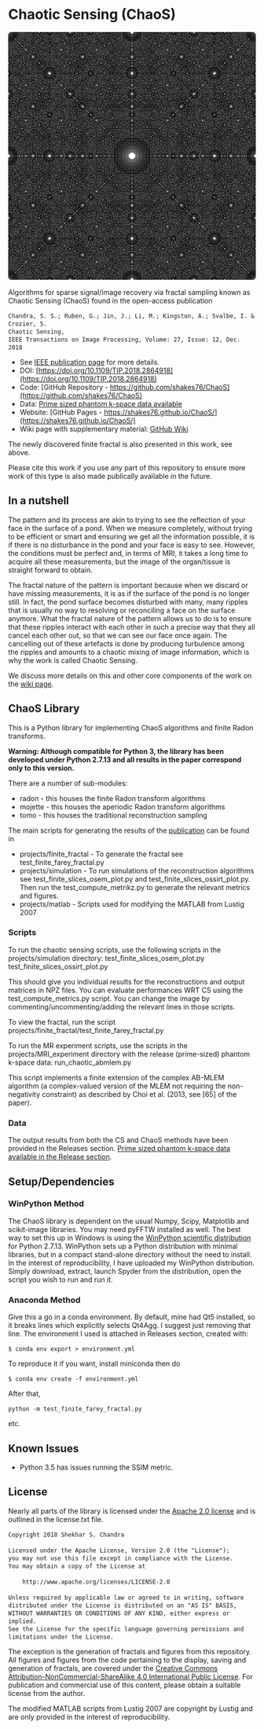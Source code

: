 # Chaotic Sensing (ChaoS)
![Finite Fractal](projects/finite_fractal/farey_image_1031_1.png)

Algorithms for sparse signal/image recovery via fractal sampling known as Chaotic Sensing (ChaoS) found in the open-access publication
```
Chandra, S. S.; Ruben, G.; Jin, J.; Li, M.; Kingston, A.; Svalbe, I. & Crozier, S.
Chaotic Sensing,
IEEE Transactions on Image Processing, Volume: 27, Issue: 12, Dec. 2018
```

* See [IEEE publication page](https://doi.org/10.1109/TIP.2018.2864918) for more details.
* DOI: [https://doi.org/10.1109/TIP.2018.2864918](https://doi.org/10.1109/TIP.2018.2864918)
* Code: [GitHub Repository - https://github.com/shakes76/ChaoS](https://github.com/shakes76/ChaoS)
* Data: [Prime sized phantom k-space data available](https://github.com/shakes76/ChaoS/releases/download/v1.0/phantom_lego_4.mat)
* Website: [GitHub Pages - https://shakes76.github.io/ChaoS/](https://shakes76.github.io/ChaoS/)
* Wiki page with supplementary material: [GitHub Wiki](https://github.com/shakes76/ChaoS/wiki)

The newly discovered finite fractal is also presented in this work, see above.

Please cite this work if you use any part of this repository to ensure more work of this type is also made publically available in the future.

## In a nutshell
The pattern and its process are akin to trying to see the reflection of your face in the surface of a pond. When we measure completely, without trying to be efficient or smart and ensuring we get all the information possible, it is if there is no disturbance in the pond and your face is easy to see. However, the conditions must be perfect and, in terms of MRI, it takes a long time to acquire all these measurements, but the image of the organ/tissue is straight forward to obtain. 

The fractal nature of the pattern is important because when we discard or have missing measurements, it is as if the surface of the pond is no longer still. In fact, the pond surface becomes disturbed with many, many ripples that is usually no way to resolving or reconciling a face on the surface anymore. What the fractal nature of the pattern allows us to do is to ensure that these ripples interact with each other in such a precise way that they all cancel each other out, so that we can see our face once again. The cancelling out of these artefacts is done by producing turbulence among the ripples and amounts to a chaotic mixing of image information, which is why the work is called Chaotic Sensing. 

We discuss more details on this and other core components of the work on the [wiki page](https://github.com/shakes76/ChaoS/wiki).

## ChaoS Library
This is a Python library for implementing ChaoS algorithms and finite Radon transforms.

**Warning: Although compatible for Python 3, the library has been developed under Python 2.7.13 and all results in the paper correspond only to this version.**

There are a number of sub-modules:

* radon - this houses the finite Radon transform algorithms
* mojette - this houses the aperiodic Radon transform algorithms
* tomo - this houses the traditional reconstruction sampling

The main scripts for generating the results of the [publication](https://doi.org/10.1109/TIP.2018.2864918) can be found in
* projects/finite_fractal - To generate the fractal see test_finite_farey_fractal.py
* projects/simulation - To run simulations of the reconstruction algorithms see test_finite_slices_osem_plot.py and test_finite_slices_ossirt_plot.py. Then run the test_compute_metrikz.py to generate the relevant metrics and figures.
* projects/matlab - Scripts used for modifying the MATLAB from Lustig 2007

### Scripts
To run the chaotic sensing scripts, use the following scripts in the projects/simulation directory: test_finite_slices_osem_plot.py test_finite_slices_ossirt_plot.py

This should give you individual results for the reconstructions and output matrices in NPZ files. You can evaluate performances WRT CS using the test_compute_metrics.py script. You can change the image by commenting/uncommenting/adding the relevant lines in those scripts.

To view the fractal, run the script projects/finite_fractal/test_finite_farey_fractal.py

To run the MR experiment scripts, use the scripts in the projects/MRI_experiment directory with the release (prime-sized) phantom k-space data: run_chaotic_abmlem.py

This script implements a finite extension of the complex AB-MLEM algorithm (a complex-valued version of the MLEM not requiring the non-negativity constraint) as described by Choi et al. (2013, see [65] of the paper).

### Data
The output results from both the CS and ChaoS methods have been provided in the Releases section. [Prime sized phantom k-space data available in the Release section](https://github.com/shakes76/ChaoS/releases/download/v1.0/phantom_lego_4.mat).

## Setup/Dependencies
### WinPython Method
The ChaoS library is dependent on the usual Numpy, Scipy, Matplotlib and scikit-image libraries. You may need pyFFTW installed as well.
The best way to set this up in Windows is using the [WinPython scientific distribution](https://sourceforge.net/projects/winpython/files/WinPython_2.7/2.7.13.1/) for Python 2.7.13.
WinPython sets up a Python distribution with minimal libraries, but in a compact stand-alone directory without the need to install.
In the interest of reproducibility, I have uploaded my WinPython distribution. Simply download, extract, launch Spyder from the distribution, open the script you wish to run and run it.

### Anaconda Method
Give this a go in a conda environment. By default, mine had Qt5 installed, so it breaks lines which explicitly selects Qt4Agg. I suggest just removing that line. 
The environment I used is attached in Releases section, created with:
```
$ conda env export > environment.yml
```

To reproduce it if you want, install miniconda then do
```
$ conda env create -f environment.yml
```

After that,
```
python -m test_finite_farey_fractal.py 
```
etc.

## Known Issues
* Python 3.5 has issues running the SSIM metric.

## License
Nearly all parts of the library is licensed under the [Apache 2.0 license](http://www.apache.org/licenses/LICENSE-2.0) and is outlined in the license.txt file.
```
Copyright 2018 Shekhar S. Chandra

Licensed under the Apache License, Version 2.0 (the "License");
you may not use this file except in compliance with the License.
You may obtain a copy of the License at

    http://www.apache.org/licenses/LICENSE-2.0

Unless required by applicable law or agreed to in writing, software
distributed under the License is distributed on an "AS IS" BASIS,
WITHOUT WARRANTIES OR CONDITIONS OF ANY KIND, either express or implied.
See the License for the specific language governing permissions and
limitations under the License.
```
The exception is the generation of fractals and figures from this repository. All figures and figures from the code pertaining to the display, saving and generation of fractals, are covered under the [Creative Commons Attribution-NonCommercial-ShareAlike 4.0 International Public License](http://creativecommons.org/licenses/by-nc-sa/4.0/).
For publication and commercial use of this content, please obtain a suitable license from the author.

The modified MATLAB scripts from Lustig 2007 are copyright by Lustig and are only provided in the interest of reproducibility.
